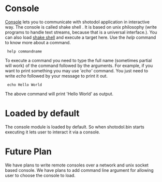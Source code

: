 Console
========

[Console](http://en.wikipedia.org/wiki/Command-line_interface) lets you to communicate with shotodol application in interactive way. The console is called shake shell . It is based on unix philosophy (write programs to handle text streams, because that is a universal interface.). You can also load [shake shell](../shake/README.md) and execute a target here. Use the _help_ command to know more about a command.

```
 help commandname
```

To execute a command you need to type the full name (sometimes partial will work) of the command followed by the arguments. For example, if you want to print something you may use _'echo'_ command. You just need to write _echo_ followed by your message to print it out.

```
 echo Hello World
```

The above command will print 'Hello World' as output.

Loaded by default
==================

The console module is loaded by default. So when shotodol.bin starts executing it lets user to interact it via a console.

Future Plan
============

We have plans to write remote consoles over a network and unix socket based console. We have plans to add command line argument for allowing user to choose the console to load.

